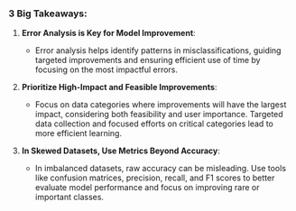 ### 3 Big Takeaways:

1. **Error Analysis is Key for Model Improvement**:
   - Error analysis helps identify patterns in misclassifications, guiding targeted improvements and ensuring efficient use of time by focusing on the most impactful errors.

2. **Prioritize High-Impact and Feasible Improvements**:
   - Focus on data categories where improvements will have the largest impact, considering both feasibility and user importance. Targeted data collection and focused efforts on critical categories lead to more efficient learning.

3. **In Skewed Datasets, Use Metrics Beyond Accuracy**:
   - In imbalanced datasets, raw accuracy can be misleading. Use tools like confusion matrices, precision, recall, and F1 scores to better evaluate model performance and focus on improving rare or important classes.
